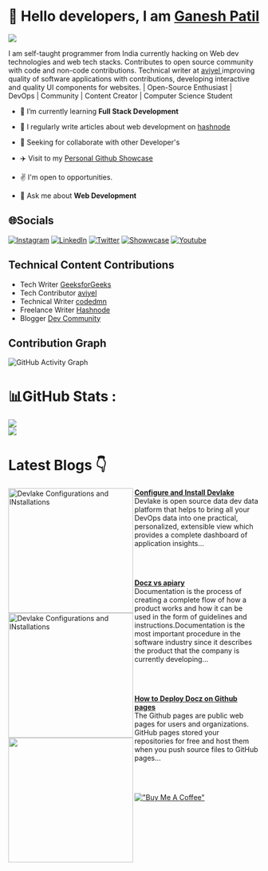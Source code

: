
# :wave: Hello <b>developers</b>, I am <b> <a href="https://linktr.ee/ganeshpatil0101">Ganesh Patil </a></b>
  


![](https://komarev.com/ghpvc/?username=your-github-ganeshpatil386386&style=flat-square)

<p>  I am self-taught programmer from India currently hacking on Web dev technologies and web tech stacks. Contributes to open source community with code and non-code contributions. Technical writer at <a href ="https://aviyel.com/search?term=ganesh"> aviyel <a> improving quality of software applications with contributions, developing interactive and quality UI components for websites. | Open-Source Enthusiast | DevOps | Community | Content Creator | Computer Science Student </p>


- 🌱 I’m currently learning **Full Stack Development**

- 📝 I regularly write articles about web development on [hashnode](https://hashnode.com/@patilganesh1010)

- 🎯 Seeking for collaborate with other Developer's

- ✈️ Visit to my [Personal Github Showcase](https://ganesh-githubshowcase.netlify.app/)

- :v: I'm open to opportunities.

- 💬 Ask me about **Web Development**


## 🌐Socials
[![Instagram](https://img.shields.io/badge/Instagram-%23E4405F.svg?logo=Instagram&logoColor=white)](https://instagram.com/patilganesh1010) [![LinkedIn](https://img.shields.io/badge/LinkedIn-%230077B5.svg?logo=linkedin&logoColor=white)](https://linkedin.com/in/ganeshpatil386386) [![Twitter](https://img.shields.io/badge/Twitter-%231DA1F2.svg?logo=Twitter&logoColor=white)](https://twitter.com/ganeshstwt)  [![Showwcase](https://img.shields.io/badge/Showwcase-%231DA1F2.svg?logoColor=black)](https://www.showwcase.com/patilganesh0101)
[![Youtube](https://img.shields.io/badge/Youtube-%231DA1F2.svg?logoColor=red)](https://www.youtube.com/channel/UCjMse2JYXPbtlzcnkbXmVQQ) 



<h2> Technical Content Contributions </h2>

- Tech Writer [GeeksforGeeks](https://auth.geeksforgeeks.org/user/patilganesh/articles)
- Tech Contributor [aviyel](https://aviyel.com/@ganeshpatil) 
- Technical Writer [codedmn](https://codedamn.com/news/javascript/reverse-a-string)
- Freelance Writer [Hashnode](https://hashnode.com/@patilganesh1010)
- Blogger [Dev Community](https://dev.to/patilganesh1010)

## Contribution Graph
![GitHub Activity Graph](https://activity-graph.herokuapp.com/graph?username=ganeshpatil386386&theme=dracula&hide_border=true)

# 📊GitHub Stats :
![](https://github-readme-stats.vercel.app/api?username=ganeshpatil386386&theme=tokyonight&hide_border=true&include_all_commits=false&count_private=true)<br/>
![](https://github-readme-streak-stats.herokuapp.com/?user=ganeshpatil386386&theme=tokyonight&hide_border=true)

# Latest Blogs 👇
<!--   first Article  -->
  
<p align="left">
<a href="https://aviyel.com/post/3411/how-to-install-and-configure-devlake" title="Devlake Configurations"><img src="https://aviyel.com/cdn-cgi/image/format=auto/assets/uploads/files/1655730250079-image-resized.png" alt="Devlake Configurations and INstallations" width="250px" align="left" /> </a>
<a href="https://aviyel.com/post/3411/how-to-install-and-configure-devlake"> <strong>Configure and Install Devlake</strong> </a>
<br/>Devlake is open source data dev data platform that helps to bring all your DevOps data into one practical, personalized, extensible view which provides a complete dashboard of application insights... </p> <br/> <br/>

<!--   Second Article  -->
  
<p align="left">
<a href="https://aviyel.com/post/3257/what-are-the-differences-between-apiary-vs-docz" title="Docz vs apiary"><img src="https://aviyel.com/cdn-cgi/image/format=auto/https://lh4.googleusercontent.com/oXtiYOl6OpSpIAlq8m_Oyrxod0u8jDRHdNsJv0xB6O2STpB01_50tSD_VnK68pj314HT68R0gAaCf3DIFVfOC0vejxiO6MdqifxIzRo9L1tAQXuOUJ3GHbuGl2DiGla9D5JB860AmJXta3s9cQ" alt="Devlake Configurations and INstallations" width="250px" align="left" /> </a>
<a href="https://aviyel.com/post/3257/what-are-the-differences-between-apiary-vs-docz"> <strong>Docz vs apiary</strong> </a>
<br/>Documentation is the process of creating a complete flow of how a product works and how it can be used in the form of guidelines and instructions.Documentation is the most important procedure in the software industry since it describes the product that the company is currently developing... </p> <br/> <br/>
  
  <!--   Third Article  -->
  <p align="left">
<a href="https://aviyel.com/post/3157/how-to-deploy-docz-in-github-pages"><img src="https://aviyel.com/cdn-cgi/image/format=auto/https://lh5.googleusercontent.com/1YVkZWM3WBJ6zYy9-xjxHQowFDbsKE5pt7UPuJKhNtIWPvuxiurqZ7sNkXnVtJvctraZX8WCx0Hp_3X4FYE_LOcUOUc_14j75l3Kk7BR-eCTVMsOxnnR80cmgHQoqn0F0vyCGyA" width="250px" align="left" /> </a>
<a href="https://aviyel.com/post/3157/how-to-deploy-docz-in-github-pages"> <strong>How to Deploy Docz on Github pages</strong> </a>
<br/>The Github pages are public web pages for users and organizations. GitHub pages stored your repositories for free and host them when you push source files to GitHub pages... </p> <br/> <br/>

<!--   Sponsorship -->
  
[!["Buy Me A Coffee"](https://www.buymeacoffee.com/assets/img/custom_images/orange_img.png)](https://www.buymeacoffee.com/Ganesh1010)
